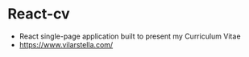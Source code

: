 # React-cv
- React single-page application built to present my Curriculum Vitae
- https://www.vilarstella.com/

